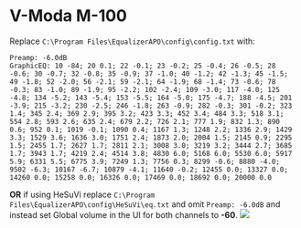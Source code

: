 # V-Moda M-100
Replace `C:\Program Files\EqualizerAPO\config\config.txt` with:
```
Preamp: -6.0dB
GraphicEQ: 10 -84; 20 0.1; 22 -0.1; 23 -0.2; 25 -0.4; 26 -0.5; 28 -0.6; 30 -0.7; 32 -0.8; 35 -0.9; 37 -1.0; 40 -1.2; 42 -1.3; 45 -1.5; 49 -1.8; 52 -2.0; 56 -2.1; 59 -2.1; 64 -1.9; 68 -1.4; 73 -0.6; 78 -0.3; 83 -1.0; 89 -1.9; 95 -2.2; 102 -2.4; 109 -3.0; 117 -4.0; 125 -4.8; 134 -5.2; 143 -5.4; 153 -5.5; 164 -5.0; 175 -4.7; 188 -4.5; 201 -3.9; 215 -3.2; 230 -2.5; 246 -1.8; 263 -0.9; 282 -0.3; 301 -0.2; 323 1.4; 345 2.4; 369 2.9; 395 3.2; 423 3.3; 452 3.4; 484 3.3; 518 3.1; 554 2.8; 593 2.6; 635 2.4; 679 2.2; 726 2.1; 777 1.9; 832 1.3; 890 0.6; 952 0.1; 1019 -0.1; 1090 0.4; 1167 1.3; 1248 2.2; 1336 2.9; 1429 3.3; 1529 3.6; 1636 3.0; 1751 2.4; 1873 2.0; 2004 1.5; 2145 0.9; 2295 1.5; 2455 1.7; 2627 1.7; 2811 2.1; 3008 3.0; 3219 3.2; 3444 2.7; 3685 1.7; 3943 1.7; 4219 2.4; 4514 3.8; 4830 6.0; 5168 6.0; 5530 6.0; 5917 5.9; 6331 5.5; 6775 3.9; 7249 1.3; 7756 0.3; 8299 -0.6; 8880 -4.0; 9502 -6.3; 10167 -6.7; 10879 -4.1; 11640 -0.2; 12455 0.0; 13327 0.0; 14260 0.0; 15258 0.0; 16326 0.0; 17469 0.0; 18692 0.0; 20000 0.0
```
**OR** if using HeSuVi replace `C:\Program Files\EqualizerAPO\config\HeSuVi\eq.txt` and omit `Preamp: -6.0dB` and instead set Global volume in the UI for both channels to **-60**.
![](https://raw.githubusercontent.com/jaakkopasanen/AutoEq/master/results/Sonoma%20Model%20One/headphoncecom/onear/V-Moda%20M-100/V-Moda%20M-100.png)